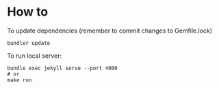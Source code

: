 # How to

To update dependencies (remember to commit changes to Gemfile.lock)

```
bundler update
```

To run local server:

```
bundle exec jekyll serve --port 4000
# or
make run
```
